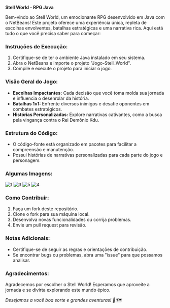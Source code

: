 **Stell World - RPG Java**

Bem-vindo ao Stell World, um emocionante RPG desenvolvido em Java com o NetBeans! Este projeto oferece uma experiência única, repleta de escolhas envolventes, batalhas estratégicas e uma narrativa rica. Aqui está tudo o que você precisa saber para começar:

### Instruções de Execução:
1. Certifique-se de ter o ambiente Java instalado em seu sistema.
2. Abra o NetBeans e importe o projeto "Jogo-Stell_World".
3. Compile e execute o projeto para iniciar o jogo.

### Visão Geral do Jogo:
- **Escolhas Impactantes:** Cada decisão que você toma molda sua jornada e influencia o desenrolar da história.
- **Batalhas 1v1:** Enfrente diversos inimigos e desafie oponentes em combates estratégicos.
- **Histórias Personalizadas:** Explore narrativas cativantes, como a busca pela vingança contra o Rei Demônio Kdu.

### Estrutura do Código:
- O código-fonte está organizado em pacotes para facilitar a compreensão e manutenção.
- Possui histórias de narrativas personalizadas para cada parte do jogo e personagem.

### Algumas Imagens:
![1](https://github.com/MessiasFCM/Jogo-Stell_World/assets/79658287/b4e7fbe1-80a8-40a4-b4e9-0165f3b218c4)
![3](https://github.com/MessiasFCM/Jogo-Stell_World/assets/79658287/fd5704ed-c8c5-47bf-8ac1-92271dabf920)
![5](https://github.com/MessiasFCM/Jogo-Stell_World/assets/79658287/2c63b255-16d3-47d3-9b7c-1c621ffbda04)
![4](https://github.com/MessiasFCM/Jogo-Stell_World/assets/79658287/71797005-8cda-47f5-9b24-dc48a3b30c0a)


### Como Contribuir:
1. Faça um fork deste repositório.
2. Clone o fork para sua máquina local.
3. Desenvolva novas funcionalidades ou corrija problemas.
4. Envie um pull request para revisão.

### Notas Adicionais:
- Certifique-se de seguir as regras e orientações de contribuição.
- Se encontrar bugs ou problemas, abra uma "issue" para que possamos analisar.

### Agradecimentos:
Agradecemos por escolher o Stell World! Esperamos que aproveite a jornada e se divirta explorando este mundo épico.

*Desejamos a você boa sorte e grandes aventuras! 🌟🗺️*
